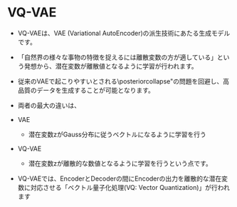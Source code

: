 <script type="text/x-mathjax-config">MathJax.Hub.Config({tex2jax:{inlineMath:[['\$','\$'],['\\(','\\)']],processEscapes:true},CommonHTML: {matchFontHeight:false}});</script>
<script type="text/javascript" async src="https://cdnjs.cloudflare.com/ajax/libs/mathjax/2.7.1/MathJax.js?config=TeX-MML-AM_CHTML"></script>

# VQ-VAE

- VQ-VAEは、VAE (Variational AutoEncoder)の派生技術にあたる生成モデルです。
- 「自然界の様々な事物の特徴を捉えるには離散変数の方が適している」という発想から、潜在変数が離散値となるように学習が行われます。
- 従来のVAEで起こりやすいとされる\posteriorcollapse"の問題を回避し、高品質のデータを生成することが可能となります。

- 両者の最大の違いは、
- VAE
  - 潜在変数zがGauss分布に従うベクトルになるように学習を行う
- VQ-VAE
  - 潜在変数zが離散的な数値となるように学習を行うという点です。
- VQ-VAEでは、EncoderとDecoderの間にEncoderの出力を離散的な潜在変数に対応させる「ベクトル量子化処理(VQ: Vector Quantization)」が行われます